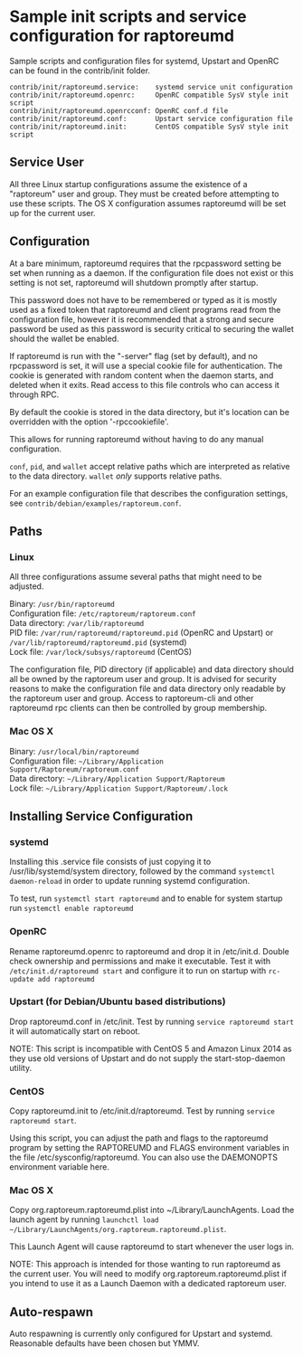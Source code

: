 Sample init scripts and service configuration for raptoreumd
==========================================================

Sample scripts and configuration files for systemd, Upstart and OpenRC
can be found in the contrib/init folder.

    contrib/init/raptoreumd.service:    systemd service unit configuration
    contrib/init/raptoreumd.openrc:     OpenRC compatible SysV style init script
    contrib/init/raptoreumd.openrcconf: OpenRC conf.d file
    contrib/init/raptoreumd.conf:       Upstart service configuration file
    contrib/init/raptoreumd.init:       CentOS compatible SysV style init script

Service User
---------------------------------

All three Linux startup configurations assume the existence of a "raptoreum" user
and group.  They must be created before attempting to use these scripts.
The OS X configuration assumes raptoreumd will be set up for the current user.

Configuration
---------------------------------

At a bare minimum, raptoreumd requires that the rpcpassword setting be set
when running as a daemon.  If the configuration file does not exist or this
setting is not set, raptoreumd will shutdown promptly after startup.

This password does not have to be remembered or typed as it is mostly used
as a fixed token that raptoreumd and client programs read from the configuration
file, however it is recommended that a strong and secure password be used
as this password is security critical to securing the wallet should the
wallet be enabled.

If raptoreumd is run with the "-server" flag (set by default), and no rpcpassword is set,
it will use a special cookie file for authentication. The cookie is generated with random
content when the daemon starts, and deleted when it exits. Read access to this file
controls who can access it through RPC.

By default the cookie is stored in the data directory, but it's location can be overridden
with the option '-rpccookiefile'.

This allows for running raptoreumd without having to do any manual configuration.

`conf`, `pid`, and `wallet` accept relative paths which are interpreted as
relative to the data directory. `wallet` *only* supports relative paths.

For an example configuration file that describes the configuration settings,
see `contrib/debian/examples/raptoreum.conf`.

Paths
---------------------------------

### Linux

All three configurations assume several paths that might need to be adjusted.

Binary:              `/usr/bin/raptoreumd`  
Configuration file:  `/etc/raptoreum/raptoreum.conf`  
Data directory:      `/var/lib/raptoreumd`  
PID file:            `/var/run/raptoreumd/raptoreumd.pid` (OpenRC and Upstart) or `/var/lib/raptoreumd/raptoreumd.pid` (systemd)  
Lock file:           `/var/lock/subsys/raptoreumd` (CentOS)  

The configuration file, PID directory (if applicable) and data directory
should all be owned by the raptoreum user and group.  It is advised for security
reasons to make the configuration file and data directory only readable by the
raptoreum user and group.  Access to raptoreum-cli and other raptoreumd rpc clients
can then be controlled by group membership.

### Mac OS X

Binary:              `/usr/local/bin/raptoreumd`  
Configuration file:  `~/Library/Application Support/Raptoreum/raptoreum.conf`  
Data directory:      `~/Library/Application Support/Raptoreum`  
Lock file:           `~/Library/Application Support/Raptoreum/.lock`  

Installing Service Configuration
-----------------------------------

### systemd

Installing this .service file consists of just copying it to
/usr/lib/systemd/system directory, followed by the command
`systemctl daemon-reload` in order to update running systemd configuration.

To test, run `systemctl start raptoreumd` and to enable for system startup run
`systemctl enable raptoreumd`

### OpenRC

Rename raptoreumd.openrc to raptoreumd and drop it in /etc/init.d.  Double
check ownership and permissions and make it executable.  Test it with
`/etc/init.d/raptoreumd start` and configure it to run on startup with
`rc-update add raptoreumd`

### Upstart (for Debian/Ubuntu based distributions)

Drop raptoreumd.conf in /etc/init.  Test by running `service raptoreumd start`
it will automatically start on reboot.

NOTE: This script is incompatible with CentOS 5 and Amazon Linux 2014 as they
use old versions of Upstart and do not supply the start-stop-daemon utility.

### CentOS

Copy raptoreumd.init to /etc/init.d/raptoreumd. Test by running `service raptoreumd start`.

Using this script, you can adjust the path and flags to the raptoreumd program by
setting the RAPTOREUMD and FLAGS environment variables in the file
/etc/sysconfig/raptoreumd. You can also use the DAEMONOPTS environment variable here.

### Mac OS X

Copy org.raptoreum.raptoreumd.plist into ~/Library/LaunchAgents. Load the launch agent by
running `launchctl load ~/Library/LaunchAgents/org.raptoreum.raptoreumd.plist`.

This Launch Agent will cause raptoreumd to start whenever the user logs in.

NOTE: This approach is intended for those wanting to run raptoreumd as the current user.
You will need to modify org.raptoreum.raptoreumd.plist if you intend to use it as a
Launch Daemon with a dedicated raptoreum user.

Auto-respawn
-----------------------------------

Auto respawning is currently only configured for Upstart and systemd.
Reasonable defaults have been chosen but YMMV.

